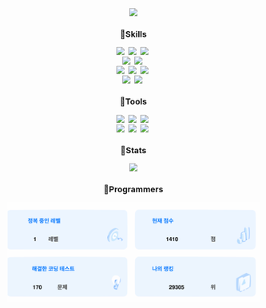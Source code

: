 <div align="center">
  <img src="https://capsule-render.vercel.app/api?type=shark&color=auto&height=250&section=header&text=Dr.Nomader's&fontAlignY=35&fontSize=65&animation=fadeIn" />
</div>

<h3 align="center">📌Skills</h3>
<div align="center">
  <img src="https://img.shields.io/badge/Java-20232a.svg?style=for-the-badge&logo=OpenJDK" />&nbsp
  <img src="https://img.shields.io/badge/Spring-20232a.svg?style=for-the-badge&logo=spring" />&nbsp
  <img src="https://img.shields.io/badge/Spring Boot-20232a.svg?style=for-the-badge&logo=spring-boot" />&nbsp<br />
  <img src="https://img.shields.io/badge/MySQL-20232a.svg?style=for-the-badge&logo=mysql" />&nbsp
  <img src="https://img.shields.io/badge/Oracle-20232a.svg?style=for-the-badge&logo=oracle" />&nbsp<br />
  <img src="https://img.shields.io/badge/Linux-20232a.svg?style=for-the-badge&logo=linux" />&nbsp
  <img src="https://img.shields.io/badge/Docker-20232a.svg?style=for-the-badge&logo=docker" />&nbsp
  <img src="https://img.shields.io/badge/Redis-20232a.svg?style=for-the-badge&logo=redis" />&nbsp<br />
  <img src="https://img.shields.io/badge/JavaScript-20232a.svg?style=for-the-badge&logo=javascript" />&nbsp
  <img src="https://img.shields.io/badge/HTML5-20232a.svg?style=for-the-badge&logo=html5" />&nbsp
</div>

<h3 align="center">📌Tools</h3>
<div align="center">
  <img src="https://img.shields.io/badge/Git-20232a.svg?style=for-the-badge&logo=git" />&nbsp
  <img src="https://img.shields.io/badge/GitHub-20232a.svg?style=for-the-badge&logo=github" />&nbsp
  <img src="https://img.shields.io/badge/GitLab-20232a.svg?style=for-the-badge&logo=gitlab" />&nbsp<br />
  <img src="https://img.shields.io/badge/Slack-20232a.svg?style=for-the-badge&logo=slack" />&nbsp
  <img src="https://img.shields.io/badge/VSCode-20232a.svg?style=for-the-badge&logo=visual-studio-code" />&nbsp
  <img src="https://img.shields.io/badge/Notion-20232a.svg?style=for-the-badge&logo=notion" />&nbsp
</div>

<h3 align="center">📌Stats</h3>
<div align="center">
  <img src="https://github-readme-stats.vercel.app/api?username=drnomader&show_icons=true&theme=buefy" />
</div>

<h3 align="center">📌Programmers</h3>
<div align="center">
  <img src="https://raw.githubusercontent.com/drnomader/Programmers_Badge_Generator/main/result/result.svg" />
</div>

